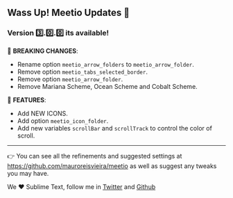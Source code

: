 ## Wass Up! Meetio Updates 🎁

### Version 3️⃣.0️⃣.0️⃣ its available!

🧨 **BREAKING CHANGES**:

* Rename option `meetio_arrow_folders` to `meetio_arrow_folder`.
* Remove option `meetio_tabs_selected_border`.
* Remove option `meetio_arrow_folder`.
* Remove Mariana Scheme, Ocean Scheme and Cobalt Scheme.

📣 **FEATURES**:

* Add NEW ICONS.
* Add option `meetio_icon_folder`.
* Add new variables `scrollBar` and `scrollTrack` to control the color of scroll.

---

👉 You can see all the refinements and suggested settings at https://github.com/mauroreisvieira/meetio
as well as suggest any tweaks you may have.

We ♥️ Sublime Text, follow me in [Twitter](https://twitter.com/mauroreisviera) and
[Github](https://github.com/mauroreisvieira/)
